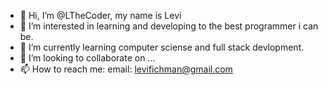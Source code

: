 - 👋 Hi, I’m @LTheCoder, my name is Levi
- 👀 I’m interested in learning and developing to the best programmer i can be.
- 🌱 I’m currently learning computer sciense and full stack devlopment.
- 💞️ I’m looking to collaborate on ...
- 📫 How to reach me: email: levifichman@gmail.com

<!---
LTheCoder/LTheCoder is a ✨ special ✨ repository because its `README.md` (this file) appears on your GitHub profile.
You can click the Preview link to take a look at your changes.
--->
